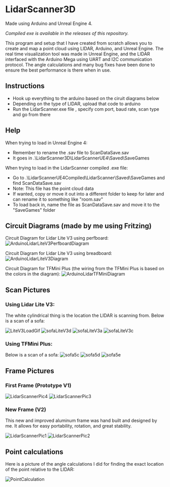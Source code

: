 # LidarScanner3D
Made using Arduino and Unreal Engine 4.

*Compiled exe is available in the releases of this repository.*

This program and setup that I have created from scratch allows you to create and map a point cloud using LIDAR, Arduino, and Unreal Engine. The real time visualization tool was made in Unreal Engine, and the LIDAR interfaced with the Arduino Mega using UART and I2C communication protocol. The angle calculations and many bug fixes have been done to ensure the best performance is there when in use.

## Instructions
- Hook up everything to the arduino based on the ciruit diagrams below
- Depending on the type of LIDAR, upload that code to arduino
- Run the LidarScanner.exe file , specify com port, baud rate, scan type and go from there

## Help
When trying to load in Unreal Engine 4:
- Remember to rename the .sav file to ScanDataSave.sav
- It goes in .\LidarScanner3D\LidarScannerUE4\Saved\SaveGames

When trying to load in the LidarScanner compiled .exe file:
- Go to .\LidarScannerUE4Compiled\LidarScanner\Saved\SaveGames and find ScanDataSave.sav
- Note: This file has the point cloud data
- If wanted, copy or move it out into a different folder to keep for later and can rename it to something like "room.sav"
- To load back in, name the file as ScanDataSave.sav and move it to the "SaveGames" folder

## Circuit Diagrams (made by me using Fritzing)
Circuit Diagram for Lidar Lite V3 using perfboard:
![ArduinoLidarLiteV3PerfboardDiagram](./Pics/ArduinoLidarLiteV3PerfboardDiagram.png )

Circuit Diagram for Lidar Lite V3 using breadboard:
![ArduinoLidarLiteV3Diagram](./Pics/ArduinoLidarLiteV3Diagram.png)

Circuit Diagram for TFMini Plus (the wiring from the TFMini Plus is based on the colors in the diagram):
![ArduinoLidarTFMiniDiagram](./Pics/ArduinoLidarTFMiniDiagram.png)

## Scan Pictures
### Using Lidar Lite V3:
The white cylindrical thing is the location the LIDAR is scanning from. Below is a scan of a sofa:

![LiteV3LoadGif](./Pics/LiteV3LoadGif.gif)
![sofaLiteV3d](./SavedScans/Screenshots/sofaLiteV3d.png)
![sofaLiteV3a](./SavedScans/Screenshots/sofaLiteV3a.png)
![sofaLiteV3c](./SavedScans/Screenshots/sofaLiteV3c.png)

### Using TFMini Plus:
Below is a scan of a sofa:
![sofa5c](./SavedScans/Screenshots/sofa5c.png)
![sofa5d](./SavedScans/Screenshots/sofa5d.png)
![sofa5e](./SavedScans/Screenshots/sofa5e.png)

## Frame Pictures
### First Frame (Prototype V1)
![LidarScannerPic4](./Pics/LidarScannerPic4.jpg)
![LidarScannerPic3](./Pics/LidarScannerPic3.jpg)

### New Frame (V2)
This new and improved aluminum frame was hand built and designed by me. It allows for easy portability, rotation, and great stability.

![LidarScannerPic1](./Pics/LidarScannerPic1.jpg)
![LidarScannerPic2](./Pics/LidarScannerPic2.jpg)

## Point calculations
Here is a picture of the angle calculations I did for finding the exact location of the point relative to the LIDAR:

![PointCalculation](./Pics/PointCalculation.jpg)
